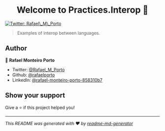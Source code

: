 <h1 align="center">Welcome to Practices.Interop 👋</h1>
<p>
  <a href="https://twitter.com/Rafael_M_Porto" target="_blank">
    <img alt="Twitter: Rafael\_M\_Porto" src="https://img.shields.io/twitter/follow/Rafael_M_Porto.svg?style=social" />
  </a>
</p>

> Examples of interop between languages.

## Author

👤 **Rafael Monteiro Porto**

* Twitter: [@Rafael\_M\_Porto](https://twitter.com/Rafael\_M\_Porto)
* Github: [@rafaelporto](https://github.com/rafaelporto)
* LinkedIn: [@rafael-monteiro-porto-858310b7](https://linkedin.com/in/rafael-monteiro-porto-858310b7)

## Show your support

Give a ⭐️ if this project helped you!

***
_This README was generated with ❤️ by [readme-md-generator](https://github.com/kefranabg/readme-md-generator)_
